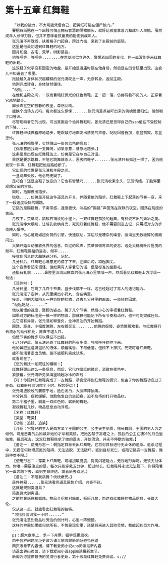 # 第十五章 红舞鞋
        “以我的能力，不太可能凭借自己，把黄纸符贴在僵尸脑门。”
       要把符纸贴在一个凶残可怕且拥有智慧的阴物额头，就好比孩童拿着刀和成年人单挑，虽然成年人忌惮刀锋，但并不意味着孩童真的能伤到成年人。
       张元清不再耽搁，扶着格子门起身，跨过门槛，来到了主殿前的庭院。
       这里是他最初遇到红舞鞋的地方。
       圆月如盘，古宅、荒草，树影婆娑。
       他等啊等，等啊等........在荒草间伫立许久，警惕着四周的变化，但一直没能等来红舞鞋的出现。
       这双鞋子似乎没有固定的地盘，最开始是进庙时跟在他身后，然后是在四合院里出现，这会儿不知道去了哪里。
       拖延越久身体状况越糟糕的张元清叹息一声，无奈转身，返回主殿。
       他刚完成转身，身体陡然僵住。
       “哒哒.....”
       在他和主殿之间，一双发着暗红微光的红色舞鞋，正一起一落，仿佛有看不见的人，正穿着它原地踏步。
       脚步声在空旷寂静的夜里，森然回响。
       能换个出场方式吗，每次都这么惊悚.......张元清差点被吓出来的魂魄慢慢归位，悄然咽了口唾沫。
       尽管期盼着它的出现，可当直面这个诡异舞鞋时，张元清还是觉得自己的san值在不受控制的下降......
       红舞鞋继续做着原地踏步，鞋跟敲打地面发出清脆的声音，哒哒回音叠加，愈显孤寂，愈显恐怖。
       张元清的视野里，突然弹出一条荧蓝色的信息：
       【你愿意陪我跳一支舞吗，如果愿意，请原地踏步。】
       这条信息出现在红舞鞋边上，仿佛是它在与自己对话。
       果然是要求跳舞，不陪它跳舞就杀人，恶劣的鞋子.......张元清只有孤注一掷了，因为他发现一件事，红舞鞋把他后路给断了。
       它出现的位置是张元清和主殿之间。
       一旦跳舞失败，他必死无疑了。
       是巧合？还是这鞋子故意的？它也有智慧吗......张元清收束念头，沉淀情绪，于脑海里观想父亲的容貌。
       同时，抬脚做出踏步。
       哒哒.....仿佛是开启这件道具的开关，伴随着他的踏步，红舞鞋上下起落的节奏一变，来了一段速度极快的踢踏。
       它跳的是踢踏舞，节奏带感，速度极快，响亮的“踢踏”声回荡在寂静的夜空，回荡在荒废的古庙。
       月夜下，荒草间，鹅软石铺设的小径上，一双红舞鞋孤独的起舞，有种说不出的妖冶之美。
       张元清睁大眼睛，让瞳孔收纳月光，死死盯着红舞鞋，他不需要刻意去记，只需把对方的步伐映入眼中。
       同时，他心脏宛如超负荷的引擎，快速跳动，耳边尽是嘈杂的噪音，脑海里无数破碎的画面闪过。
       大脑开始自动接收外界的信息，吹过的风声，荒草微微弯曲的姿态，远处大槐树叶片摇曳的频率，红舞鞋踢踏的姿态、频率.....
       接收到信息的大脑快速分析、记忆。
       几分钟后，红舞鞋心满意足的停了下来，左脚后跨，踮起脚尖。
       这个姿势看起来很怪，但如果有人穿着它的话，便是标准的屈膝礼。
       还挺有礼貌......鼻腔里流淌出鲜血的张元清心里嘀咕一声，然后看见红舞鞋上方浮现一句话：
       【该你啦！】
       几分钟里，它跳了几百个节奏，且步伐都不一样，这已经超过了常人的速记能力。
       张元清定了定神，从兜里摸出小药丸，含在嘴里。
       接着，他的大脑陷入一种奇妙的状态，过去几分钟里的画面，一帧帧的回放。
       “哒哒哒哒.......”
       他以缓慢的速度，蹩脚的姿态，跳了几个节奏，然后小心的审视着红舞鞋。
       如果对方的标准是一模一样的物资，那就算他能记下所有节奏和动作，也不可能完成任务。
       见它没有异常，张元清如释重负，全神贯注的开始舞蹈。
       踢踏、旋身、小幅度蹦跳，左右脚交叉........他跳的很慢，姿势蹩脚难看，与红舞鞋行云流水的动作相比，简直不堪入目。
       但慢节奏的舞步可以保证不出错。
       七八分钟后，张元清还原了红舞鞋的所有步伐，气喘吁吁的停下来。
       他的鼻腔里溢满温热的液体，顺着嘴唇、下颌低落，但顾不上擦拭，死死盯着红舞鞋。
       能不能活着走出灵境，能不能顺利完成试炼。
       就看现在了。
       【您的舞技一如既往的糟糕！】
       红舞鞋弹出这么一条信息，而后，它化作暗红的微光，消散在夜色中。
       紧接着，张元清听见脑海里响起冰冷的声线：
       【叮！你陪伴红舞鞋完成了一支舞蹈，恭喜您得到红舞鞋的赏识，但由于你的舞蹈功底过于差劲，红舞鞋只赏识你半小时，祝您好运！】
       张元清虚脱般的萎靡于地，脸色发白，大脑阵阵抽痛。
       半分钟后，症状缓解，他脸色发白的坐起身，迫不及待的打开物品栏。
       第二个格子里，躺着一双红色的、崭新的舞鞋。
       凝视舞鞋几秒，物品信息自动浮现。
       【名称：红舞鞋】
       【类型：鞋类】
       【功能：追踪、追杀】
       【介绍：它曾经的主人是西方某个王国的公主，公主天生丽质，擅长舞蹈，王国的男人为之倾倒。可是恶毒的后妈嫉妒她的才华和美貌，把她囚禁于高塔之上，孤独的公主在凄冷的月色里独舞，最后死去。这双红舞鞋继承了她的遗志，开始流浪，并永不停歇的独舞。】
       【备注一：使用形态一：朝指定目标丢出红舞鞋，它将对目标进行无止休的追杀。追杀过程中，无视任何物理层面的阻碍，无法逃脱，无法破坏，直到目标死亡，或陪它跳完一支舞蹈，舞蹈种类不限。】
       【使用形态二：穿戴上红舞鞋，可增加敏捷度，提高闪避能力，无视地形奔跑，无须支付体力。你唯一需要注意的是，每次只能穿戴五分钟，超过时长，红舞鞋将永远无法脱下，你将陪着它一直奔跑下去，直到生命终结，或者斩去双足。】
       【备注二：不陪我跳舞？统统嫩死。】
       是件神器......张元清看完道具属性介绍，兴奋不已。
       这就是规则类道具？
       简直强大到离谱。
       之前的黄纸符和蜡烛，物品介绍相对简单，短短几句，而这双红舞鞋的物品信息，长篇大论。
       仅从这一点，就能看出红舞鞋的独特。
       “可惜只赏识我一小时......”
       张元清注意到物品栏旁边的倒计时，心里一阵惋惜。
       这样的神器如果能归他所有，不管是现实里，还是将来进入其他灵境，都能起到巨大作用。
       .....
       ps：超大章奉上，求一下月票。错字现更后改。
       由于各种问题地址更改为请大家收藏新地址避免迷路
       网页版章节内容慢，请下载爱阅小说app阅读最新内容
       请退出转码页面，请下载爱阅小说app阅读最新章节。
       新阁为你提供最快的灵境行者更新，第十五章红舞鞋免费阅读。s://